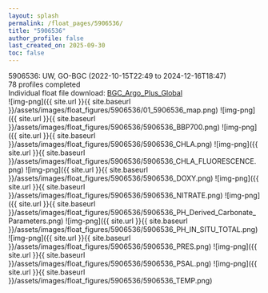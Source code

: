 ```yaml
---
layout: splash
permalink: /float_pages/5906536/
title: "5906536"
author_profile: false
last_created_on: 2025-09-30
toc: false
---
```

 
5906536: UW, GO-BGC (2022-10-15T22:49 to 2024-12-16T18:47)\
78 profiles completed\
Individual float file download: [BGC_Argo_Plus_Global](https://ftp.soest.hawaii.edu/bgc_argo_plus/Individual_Floats/outliers_removed/5906536_Sprof_processed.nc)\
![img-png]({{ site.url }}{{ site.baseurl }}/assets/images/float_figures/5906536/01_5906536_map.png)
![img-png]({{ site.url }}{{ site.baseurl }}/assets/images/float_figures/5906536/5906536_BBP700.png)
![img-png]({{ site.url }}{{ site.baseurl }}/assets/images/float_figures/5906536/5906536_CHLA.png)
![img-png]({{ site.url }}{{ site.baseurl }}/assets/images/float_figures/5906536/5906536_CHLA_FLUORESCENCE.png)
![img-png]({{ site.url }}{{ site.baseurl }}/assets/images/float_figures/5906536/5906536_DOXY.png)
![img-png]({{ site.url }}{{ site.baseurl }}/assets/images/float_figures/5906536/5906536_NITRATE.png)
![img-png]({{ site.url }}{{ site.baseurl }}/assets/images/float_figures/5906536/5906536_PH_Derived_Carbonate_Parameters.png)
![img-png]({{ site.url }}{{ site.baseurl }}/assets/images/float_figures/5906536/5906536_PH_IN_SITU_TOTAL.png)
![img-png]({{ site.url }}{{ site.baseurl }}/assets/images/float_figures/5906536/5906536_PRES.png)
![img-png]({{ site.url }}{{ site.baseurl }}/assets/images/float_figures/5906536/5906536_PSAL.png)
![img-png]({{ site.url }}{{ site.baseurl }}/assets/images/float_figures/5906536/5906536_TEMP.png)
